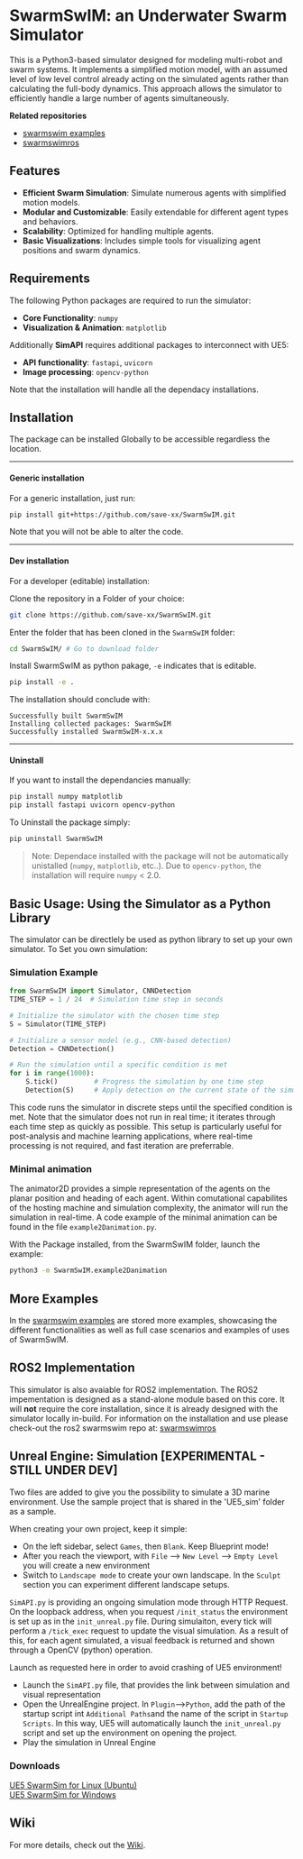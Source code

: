 # SwarmSwIM: an Underwater Swarm Simulator 
This is a Python3-based simulator designed for modeling multi-robot and swarm systems. It implements a simplified motion model, with an assumed level of low level control already acting on the simulated agents rather than calculating the full-body dynamics. This approach allows the simulator to efficiently handle a large number of agents simultaneously.

**Related repositories**
- [swarmswim examples](https://github.com/save-xx/swarmswim_examples)
- [swarmswimros](https://github.com/save-xx/swarmswimros)

## Features

- **Efficient Swarm Simulation**: Simulate numerous agents with simplified motion models.
- **Modular and Customizable**: Easily extendable for different agent types and behaviors.
- **Scalability**: Optimized for handling multiple agents.
- **Basic Visualizations**: Includes simple tools for visualizing agent positions and swarm dynamics.

## Requirements

The following Python packages are required to run the simulator:

- **Core Functionality**: `numpy`
- **Visualization & Animation**: `matplotlib`

Additionally **SimAPI** requires additional packages to interconnect with UE5:  

- **API functionality**: `fastapi`, `uvicorn`
- **Image processing**: `opencv-python`


Note that the installation will handle all the dependacy installations.

## Installation
The package can be installed Globally to be accessible regardless the location.

---
#### Generic installation
For a generic installation, just run: 
```bash
pip install git+https://github.com/save-xx/SwarmSwIM.git
```
Note that you will not be able to alter the code.

---
#### Dev installation
For a developer (editable) installation:

Clone the repository in a Folder of your choice:
```bash
git clone https://github.com/save-xx/SwarmSwIM.git
```

Enter the folder that has been cloned
in the `SwarmSwIM` folder:  
```bash
cd SwarmSwIM/ # Go to download folder
```
  
Install SwarmSwIM as python pakage, `-e` indicates that is editable.
```bash
pip install -e .
```

The installation should conclude with:
```
Successfully built SwarmSwIM
Installing collected packages: SwarmSwIM
Successfully installed SwarmSwIM-x.x.x
```

---
#### Uninstall

If you want to install the dependancies manually:

```bash
pip install numpy matplotlib
pip install fastapi uvicorn opencv-python
```


To Uninstall the package simply:
```bash
pip uninstall SwarmSwIM
```
> Note: Dependace installed with the package will not be automatically unistalled (`numpy`, `matplotlib`, etc..). Due to `opencv-python`, the installation will require `numpy` < 2.0.

<!-- 
LEGACY
It is suggested to make sure that the package folder is added to the PYTHONPATH of the system.

For Ubuntu it can be added as:  
Bash:
```bash
echo 'export PYTHONPATH=$PYTHONPATH:/path/to/uw_swarmsim' >> ~/.bashrc
```
Zsh:  
```bash
echo 'export PYTHONPATH=$PYTHONPATH:/path/to/uw_swarmsim' >> ~/.zshrc
```

For Windows:

- Press Win + S and search for "Environment Variables."
- Click "Edit the system environment variables."
- In the System Properties window, click the Environment Variables button.
- In the System Variables section, locate (or create) the PYTHONPATH variable:
    - If PYTHONPATH exists: Select it, click Edit, and add ;C:\path\to\uw_swarmsim to the end.
    - If PYTHONPATH does not exist: Click New, set the name as PYTHONPATH, and value as C:\path\to\uw_swarmsim.
- Click OK on all windows to save the changes.

Or in PowerShell

```bash
[System.Environment]::SetEnvironmentVariable("PYTHONPATH", $env:PYTHONPATH + ";C:\path\to\uw_swarmsim", [System.EnvironmentVariableTarget]::Machine)
```  -->

## Basic Usage: Using the Simulator as a Python Library
The simulator can be directlely be used as python library to set up your own simulator.
To Set you own simulation:


### Simulation Example 
```python
from SwarmSwIM import Simulator, CNNDetection
TIME_STEP = 1 / 24  # Simulation time step in seconds

# Initialize the simulator with the chosen time step
S = Simulator(TIME_STEP)

# Initialize a sensor model (e.g., CNN-based detection)
Detection = CNNDetection()

# Run the simulation until a specific condition is met
for i in range(1000):
    S.tick()         # Progress the simulation by one time step
    Detection(S)     # Apply detection on the current state of the simulator, return names of agents activated

```

This code runs the simulator in discrete steps until the specified condition is met. Note that the simulator does not run in real time; it iterates through each time step as quickly as possible. This setup is particularly useful for post-analysis and machine learning applications, where real-time processing is not required, and fast iteration are preferrable.

### Minimal animation
The animator2D provides a simple representation of the agents on the planar position and heading of each agent. Within comutational capabilites of the hosting machine and simulation complexity, the animator will run the simulation in real-time. A code example of the minimal animation can be found in the file `example2Danimation.py`.

With the Package installed, from the SwarmSwIM folder, launch the example:
```bash
python3 -m SwarmSwIM.example2Danimation
```

## More Examples
In the [swarmswim examples](https://github.com/save-xx/swarmswim_examples) are stored more examples, showcasing the different functionalities as well as full case scenarios and examples of uses of SwarmSwIM.

## ROS2 Implementation
This simulator is also avaiable for ROS2 implementation. The ROS2 impementation is designed as a stand-alone module based on this core. It will __not__ require the core installation, since it is already designed with the simulator locally in-build. For information on the installation and use please check-out the ros2 swarmswim repo at:  [swarmswimros](https://github.com/save-xx/swarmswimros)

## Unreal Engine: Simulation [EXPERIMENTAL - STILL UNDER DEV]
Two files are added to give you the possibility to simulate a 3D marine environment. Use the sample project that is shared in the 'UE5_sim' folder as a sample. 

When creating your own project, keep it simple:
- On the left sidebar, select `Games`, then `Blank`. Keep Blueprint mode!
- After you reach the viewport, with `File` --> `New Level` --> `Empty Level` you will create a new environment
- Switch to `Landscape mode` to create your own landscape. In the `Sculpt` section you can experiment different landscape setups.

`SimAPI.py` is providing an ongoing simulation mode through HTTP Request. On the loopback address, when you request `/init_status` the environment is set up as in the `init_unreal.py` file. During simulaiton, every tick will perform a `/tick_exec` request to update the visual simulation. As a result of this, for each agent simulated, a visual feedback is returned and shown through a OpenCV (python) operation.

Launch as requested here in order to avoid crashing of UE5 environment!
- Launch the `SimAPI.py` file, that provides the link between simulation and visual representation
- Open the UnrealEngine project. In `Plugin`-->`Python`, add the path of the startup script int `Additional Paths`and the name of the script in `Startup Scripts`. In this way, UE5 will automatically launch the `init_unreal.py` script and set up the environment on opening the project.
- Play the simulation in Unreal Engine

### Downloads 
[UE5 SwarmSim for Linux (Ubuntu)](https://drive.google.com/uc?export=download&id=16G_9QRhCBSX7UGSws5W-YAe6_rQ6eY0m)  
[UE5 SwarmSim for Windows](https://drive.google.com/uc?export=download&id=1Jm6av7dfeh0tLGYfWLKlqPPpbLTuIgow)  


## Wiki
For more details, check out the [Wiki](https://github.com/save-xx/SwarmSwIM/wiki).
